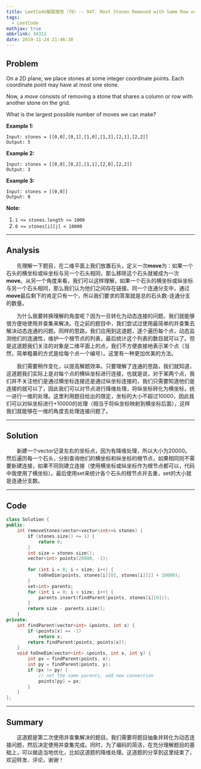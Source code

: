 ```yaml
---
title: LeetCode解题报告（76）-- 947. Most Stones Removed with Same Row or Column
tags:
  - LeetCode
mathjax: true
abbrlink: 34312
date: 2019-11-24 21:46:30
---
```


## Problem

On a 2D plane, we place stones at some integer coordinate points.  Each coordinate point may have at most one stone.

Now, a *move* consists of removing a stone that shares a column or row with another stone on the grid.

What is the largest possible number of moves we can make?

<!-- more -->

**Example 1:**

```
Input: stones = [[0,0],[0,1],[1,0],[1,2],[2,1],[2,2]]
Output: 5
```

**Example 2:**

```
Input: stones = [[0,0],[0,2],[1,1],[2,0],[2,2]]
Output: 3
```

**Example 3:**

```
Input: stones = [[0,0]]
Output: 0
```

**Note:**

1. `1 <= stones.length <= 1000`
2. `0 <= stones[i][j] < 10000`

------

## Analysis

&emsp;&emsp;先理解一下题目，在二维平面上我们放置石头，定义一次**move**为：如果一个石头的横坐标或纵坐标与另一个石头相同，那么移除这个石头就被成为一次**move**。从另一个角度来看，我们可以这样理解，如果一个石头的横坐标或纵坐标与另一个石头相同，那么我们认为他们之间存在链接。同一个连通分支中，通过**move**最后剩下的肯定只有一个，所以我们要求的答案就是总的石头数-连通分支的数量。

&emsp;&emsp;为什么我要转换理解的角度呢？因为一旦转化为动态连接的问题，我们就能够很方便地使用并查集来解决。在之前的题目中，我们尝试过使用最简单的并查集去解决动态连通的问题。同样的思路，我们应用到这道题，逐个遍历每个点，动态监测他们的连通性，维护一个根节点的列表，最后统计这个列表的数目就可以了。但是这道题我们关注的对象是二维平面上的点，我们不方便直接地表示某个点（当然，简单粗暴的方式是给每个点一个编号）。这里有一种更加优美的方法。

&emsp;&emsp;我们需要稍作变化，以提高解题效率。只要理解了连通的思路，我们就知道，这道题我们实际上是对每个点的横纵坐标进行连接，也就是说，对于某两个点，我们并不关注他们是通过横坐标连接还是通过纵坐标连接的，我们只需要知道他们是连接的就可以了，因此我们可以对节点进行降维处理，将纵坐标转化为横坐标，统一进行一维的处理。这里利用题目给出的限定，坐标的大小不超过10000，因此我们可以对纵坐标进行+10000的处理（相当于将纵坐标映射到横坐标后面），这样我们就能够在一维的角度去处理连接问题了。

------

## Solution

&emsp;&emsp;新建一个vector记录左右的坐标点，因为有降维处理，所以大小为20000。然后遍历每一个石头，分别查询他们的横坐标和纵坐标的根节点，如果相同则不需要新建连接，如果不同则建立连接（使用横坐标或纵坐标作为根节点都可以，代码中我使用了横坐标）。最后使用set来统计各个石头的根节点并去重，set的大小就是连通分支数。

------

## Code

```c++
class Solution {
public:
    int removeStones(vector<vector<int>>& stones) {
        if (stones.size() <= 1) {
            return 0;
        }
        int size = stones.size();
        vector<int> points(20000, -1);
        
        for (int i = 0; i < size; i++) {
            toOneDim(points, stones[i][0], stones[i][1] + 10000);
        }
        set<int> parents;
        for (int i = 0; i < size; i++) {
            parents.insert(findParent(points, stones[i][0]));
        }
        return size - parents.size();
    }
private:
    int findParent(vector<int> &points, int x) {
        if (points[x] == -1)
            return x;
        return findParent(points, points[x]);
    }
    void toOneDim(vector<int> &points, int x, int y) {
        int px = findParent(points, x);
        int py = findParent(points, y);
        if (px != py) {
            // not the same parents, add new connection
            points[py] = px;
        }
    }
};
```

------

## Summary

 &emsp;&emsp;这道题是第二次使用并查集解决的题目。我们需要将题目抽象并转化为动态连接问题，然后决定使用并查集完成。同时，为了编码的简洁，在充分理解题目的基础上，可以做适当地优化，比如这道题的降维处理。这道题的分享到这里结束了，欢迎转发、评论，谢谢！